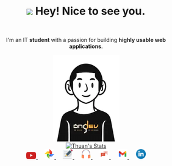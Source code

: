 <div align="center">
<h1><img src="https://emojis.slackmojis.com/emojis/images/1531849430/4246/blob-sunglasses.gif?1531849430" width="30"/> Hey! Nice to see you.</h1>

<br>

<p> I'm an IT <strong>student</strong> with a passion for building <strong>highly usable web applications</strong>.</p>

<img src="./img/ongDev.webp">

<br>

  <a href="https://github.com/thuanpham2311" class="rich-diff-level-one">
    <img src="https://github-readme-stats.vercel.app/api?username=thuanpham2311&icon_color=586069&text_color=586069&bg_color=fff&line_height=30&hide_title=true&title_color=0366d6" alt="Thuan's Stats" >
  </a>

<br>

  <a target="_blank" rel="noopener noreferrer" href= "https://www.youtube.com/channel/UCLAeh5SDjUBOjnE8HTXJLGw">
    <img src="./img/icons/youtube.svg" width="26px"/>
  </a>
  &emsp;
  <a target="_blank" rel="noopener noreferrer" href= "https://photos.app.goo.gl/DHmPLryYPK4fp2xDA">
    <img src="./img/icons/photos.svg" width="26px"/>
  </a>
  &emsp;
  <a target="_blank" rel="noopener noreferrer" href="http://thuanpham2311.github.io/">
    <img src="./img/icons/blog.svg" width="26px"/>
  </a>
  &emsp;
  <a target="_blank" rel="noopener noreferrer" href="https://www.youtube.com/playlist?list=PLiK7Zu7FR9jVJyURcW5nmXveGzJ1DAvf5">
    <img src="./img/icons/music.svg" width="26px"/>
  </a>
  &emsp;
  <a target="_blank" rel="noopener noreferrer" href="https://m.me/thuanpham2311">
    <img src="./img/icons/chat.svg" width="26px"/>
  </a>
  &emsp;
  <a target="_blank" rel="noopener noreferrer" href="mailto:phamtanthuan2311@gmail.com">
    <img src="./img/icons/gmail.svg" width="26px"/>
  </a>
  &emsp;
  <a target="_blank" rel="noopener noreferrer" href="http://linkedin.com/in/thuanpham2311">
    <img src="./img/icons/linkedin.svg" width="26px"/>
  </a>
<br>
</div>
